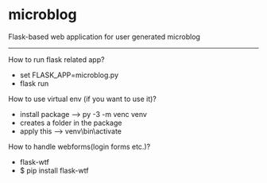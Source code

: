 # microblog
Flask-based web application for user generated microblog 
*********************************************************
How to run flask related app?
- set FLASK_APP=microblog.py
- flask run

How to use virtual env (if you want to use it)?
- install package --> py -3 -m venc venv
- creates a folder in the package
- apply this --> venv\bin\activate

How to handle webforms(login forms etc.)?
- flask-wtf  
- $ pip install flask-wtf
